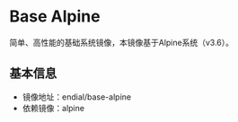 # Base Alpine

简单、高性能的基础系统镜像，本镜像基于Alpine系统（v3.6）。



## 基本信息

* 镜像地址：endial/base-alpine
* 依赖镜像：alpine

